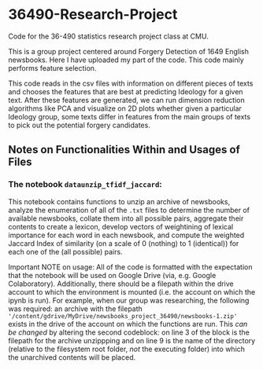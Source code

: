# 36490-Research-Project

Code for the 36-490 statistics research project class at CMU.

This is a group project centered around Forgery Detection of 1649 English newsbooks. Here I have uploaded my part of the code. This code mainly performs feature selection.

This code reads in the csv files with information on different pieces of texts and chooses the features that are best at predicting Ideology for a given text. After these features are generated, we can run dimension reduction algorithms like PCA and visualize on 2D plots whether given a particular Ideology group, some texts differ in features from the main groups of texts to pick out the potential forgery candidates.

## Notes on Functionalities Within and Usages of Files

### The notebook `dataunzip_tfidf_jaccard`:

This notebook contains functions to unzip an archive of newsbooks, analyze the enumeration of all of the `.txt` files to determine the number of available newsbooks, collate them into all possible pairs, aggregate their contents to create a lexicon, develop vectors of weightining of lexical importance for each word in each newsbook, and compute the weighted Jaccard Index of similarity (on a scale of 0 (nothing) to 1 (identical)) for each one of the (all possible) pairs. 

Important NOTE on usage: All of the code is formatted with the expectation that the notebook will be used on Google Drive (via, e.g. Google Colaboratory). Additionally, there should be a filepath within the drive account to which the environment is mounted (i.e. the account on which the ipynb is run). For example, when our group was researching, the following was required: an archive with the filepath `'/content/gdrive/MyDrive/newsbooks_project_36490/newsbooks-1.zip'` exists in the drive of the account on which the functions are run. This *can be changed* by altering the second codeblock: on line 3 of the block is the filepath for the archive unzippping and on line 9 is the name of the directory (relative to the filesystem root folder, *not* the executing folder) into which the unarchived contents will be placed.